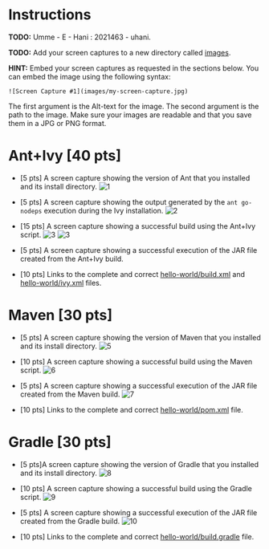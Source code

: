 # Instructions

**TODO:** Umme - E - Hani : 2021463 - uhani.

**TODO:** Add your screen captures to a new directory called [images](images).

**HINT:** Embed your screen captures as requested in the sections below. You can embed the image using the following syntax:

```
![Screen Capture #1](images/my-screen-capture.jpg)
```

The first argument is the Alt-text for the image. The second argument is the path to the image. Make sure your images are readable and that you save them in a JPG or PNG format.

# Ant+Ivy [40 pts]
- [5 pts] A screen capture showing the version of Ant that you installed and its install directory.
![1](images/Users/umme-e-hani/Desktop/01.jpg)

- [5 pts] A screen capture showing the output generated by the `ant go-nodeps` execution during the Ivy installation.
![2](images/Users/umme-e-hani/Desktop/02.jpg)

- [15 pts] A screen capture showing a successful build using the Ant+Ivy script.
![3](images/Users/umme-e-hani/Desktop/03.jpg)
![3](images/Users/umme-e-hani/Desktop/3(i).jpg)

- [5 pts] A screen capture showing a successful execution of the JAR file created from the Ant+Ivy build.
- [10 pts] Links to the complete and correct [hello-world/build.xml](hello-world/build.xml) and [hello-world/ivy.xml](hello-world/ivy.xml) files.

# Maven [30 pts]
- [5 pts] A screen capture showing the version of Maven that you installed and its install directory.
![5](images/Users/umme-e-hani/Desktop/05.jpg)

- [10 pts] A screen capture showing a successful build using the Maven script.
![6](images/Users/umme-e-hani/Desktop/06.jpg)

- [5 pts] A screen capture showing a successful execution of the JAR file created from the Maven build.
![7](images/Users/umme-e-hani/Desktop/07.jpg)

- [10 pts] Links to the complete and correct [hello-world/pom.xml](hello-world/pom.xml) file.

# Gradle [30 pts]
- [5 pts]A screen capture showing the version of Gradle that you installed and its install directory.
![8](images/Users/umme-e-hani/Desktop/08.jpg)

- [10 pts] A screen capture showing a successful build using the Gradle script.
![9](images/Users/umme-e-hani/Desktop/09.jpg)

- [5 pts] A screen capture showing a successful execution of the JAR file created from the Gradle build.
![10](images/Users/umme-e-hani/Desktop/10.jpg)

- [10 pts] Links to the complete and correct [hello-world/build.gradle](hello-world/build.gradle) file.
